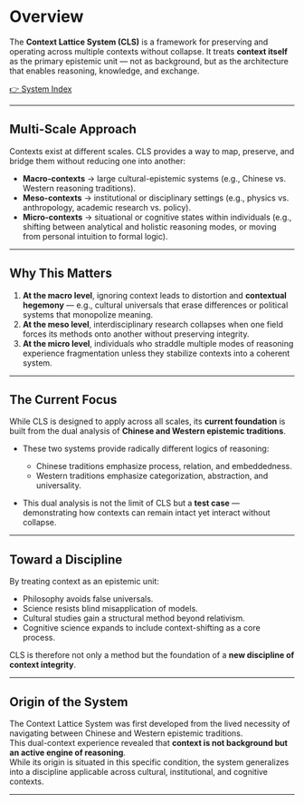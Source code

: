 # Overview

The **Context Lattice System (CLS)** is a framework for preserving and operating across multiple contexts without collapse. It treats **context itself** as the primary epistemic unit — not as background, but as the architecture that enables reasoning, knowledge, and exchange.

[👉 System Index](00_System%20Index.md)

---

## Multi-Scale Approach

Contexts exist at different scales. CLS provides a way to map, preserve, and bridge them without reducing one into another:

- **Macro-contexts** → large cultural-epistemic systems (e.g., Chinese vs. Western reasoning traditions).  
- **Meso-contexts** → institutional or disciplinary settings (e.g., physics vs. anthropology, academic research vs. policy).  
- **Micro-contexts** → situational or cognitive states within individuals (e.g., shifting between analytical and holistic reasoning modes, or moving from personal intuition to formal logic).  

---

## Why This Matters

1. **At the macro level**, ignoring context leads to distortion and **contextual hegemony** — e.g., cultural universals that erase differences or political systems that monopolize meaning.  
2. **At the meso level**, interdisciplinary research collapses when one field forces its methods onto another without preserving integrity.  
3. **At the micro level**, individuals who straddle multiple modes of reasoning experience fragmentation unless they stabilize contexts into a coherent system.  

---

## The Current Focus

While CLS is designed to apply across all scales, its **current foundation** is built from the dual analysis of **Chinese and Western epistemic traditions**.

- These two systems provide radically different logics of reasoning:  
  - Chinese traditions emphasize process, relation, and embeddedness.  
  - Western traditions emphasize categorization, abstraction, and universality.  

- This dual analysis is not the limit of CLS but a **test case** — demonstrating how contexts can remain intact yet interact without collapse.  

---

## Toward a Discipline

By treating context as an epistemic unit:

- Philosophy avoids false universals.  
- Science resists blind misapplication of models.  
- Cultural studies gain a structural method beyond relativism.  
- Cognitive science expands to include context-shifting as a core process.  

CLS is therefore not only a method but the foundation of a **new discipline of context integrity**.

---

## Origin of the System
The Context Lattice System was first developed from the lived necessity of navigating between Chinese and Western epistemic traditions.  
This dual-context experience revealed that **context is not background but an active engine of reasoning**.  
While its origin is situated in this specific condition, the system generalizes into a discipline applicable across cultural, institutional, and cognitive contexts.

---




